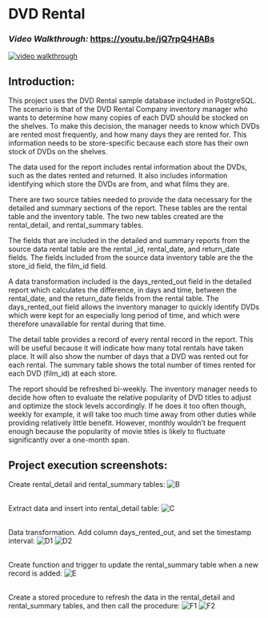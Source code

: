 # DVD Rental

### <em>Video Walkthrough: </em>https://youtu.be/jQ7rpQ4HABs
<a href="https://youtu.be/jQ7rpQ4HABs">
<img src="https://user-images.githubusercontent.com/107213928/213590644-30eb6bda-fa01-433a-9c49-9b395832176e.png" alt="video walkthrough"></a>


## Introduction:
This project uses the DVD Rental sample database included in PostgreSQL.  The scenario is that of the DVD Rental Company inventory manager who wants to determine how many copies of each DVD should be stocked on the shelves.  To make this decision, the manager needs to know which DVDs are rented most frequently, and how many days they are rented for.  This information needs to be store-specific because each store has their own stock of DVDs on the shelves.  

The data used for the report includes rental information about the DVDs, such as the dates rented and returned. It also includes information identifying which store the DVDs are from, and what films they are.  

There are two source tables needed to provide the data necessary for the detailed and summary sections of the report.  These tables are the rental table and the inventory table.  The two new tables created are the rental_detail, and rental_summary tables.

The fields that are included in the detailed and summary reports from the source data rental table are the rental _id, rental_date, and return_date fields.  The fields included from the source data inventory table are the the store_id field, the film_id field.  

A data transformation included is the days_rented_out field in the detailed report which calculates the difference, in days and time, between the rental_date, and the return_date fields from the rental table. The days_rented_out field allows the inventory manager to quickly identify DVDs which were kept for an especially long period of time, and which were therefore unavailable for rental during that time.  

The detail table provides a record of every rental record in the report.  This will be useful because it will indicate how many total rentals have taken place.  It will also show the number of days that a DVD was rented out for each rental.  The summary table shows the total number of times rented for each DVD (film_id) at each store.  

The report should be refreshed bi-weekly.  The inventory manager needs to decide how often to evaluate the relative popularity of DVD titles to adjust and optimize the stock levels accordingly.  If he does it too often though, weekly for example, it will take too much time away from other duties while providing relatively little benefit.  However, monthly wouldn’t be frequent enough because the popularity of movie titles is likely to fluctuate significantly over a one-month span.  


## Project execution screenshots:
Create rental_detail and rental_summary tables:
![B](https://user-images.githubusercontent.com/107213928/213591156-95d64512-38b3-4223-ad83-4221bf05e69f.png)
<br><br>

Extract data and insert into rental_detail table:
![C](https://user-images.githubusercontent.com/107213928/213591228-b1968918-252f-48dd-afdb-2a5d1f6d86da.png)
<br><br>

Data transformation.  Add column days_rented_out, and set the timestamp interval:
![D1](https://user-images.githubusercontent.com/107213928/213591353-65edd439-0f91-438c-a77d-2591499f9430.png)
![D2](https://user-images.githubusercontent.com/107213928/213591366-f6335110-c834-4c1e-846f-a633123ca27d.png)
<br><br>

Create function and trigger to update the rental_summary table when a new record is added:
![E](https://user-images.githubusercontent.com/107213928/213591782-a3fa8522-32eb-498e-bbe1-4d2cfbc3c17e.png)
<br><br>

Create a stored procedure to refresh the data in the rental_detail and rental_summary tables, and then call the procedure:
![F1](https://user-images.githubusercontent.com/107213928/213591843-017fd3dd-1d23-4bdc-a843-36a9321aba4f.png)
![F2](https://user-images.githubusercontent.com/107213928/213591856-b748ab64-5433-438e-aefc-84b0050b1441.png)

